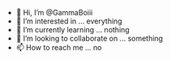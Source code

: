 - 👋 Hi, I’m @GammaBoiii
- 👀 I’m interested in ... everything
- 🌱 I’m currently learning ... nothing
- 💞️ I’m looking to collaborate on ... something
- 📫 How to reach me ... no

<!---
GammaBoiii/GammaBoiii is a ✨ special ✨ repository because its `README.md` (this file) appears on your GitHub profile.
You can click the Preview link to take a look at your changes.
--->
